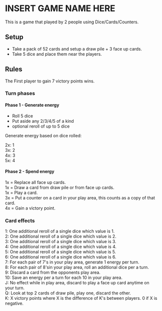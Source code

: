 # INSERT GAME NAME HERE

This is a game that played by 2 people using Dice/Cards/Counters.

## Setup

- Take a pack of 52 cards and setup a draw pile + 3 face up cards.
- Take 5 dice and place them near the players.

## Rules

The First player to gain 7 victory points wins.

### Turn phases

#### Phase 1 - Generate energy

- Roll 5 dice
- Put aside any 2/3/4/5 of a kind
- optional reroll of up to 5 dice

Generate energy based on dice rolled:

2x: 1  
3x: 2  
4x: 3  
5x: 4  

#### Phase 2 - Spend energy

1x = Replace all face up cards.  
1x = Draw a card from draw pile or from face up cards.  
1x = Play a card.  
3x = Put a counter on a card in your play area, this counts as a copy of that card.  
4x = Gain a victory point.

### Card effects

1: One additional reroll of a single dice which value is 1.  
2: One additional reroll of a single dice which value is 2.  
3: One additional reroll of a single dice which value is 3.  
4: One additional reroll of a single dice which value is 4.  
5: One additional reroll of a single dice which value is 5.  
6: One additional reroll of a single dice which value is 6.  
7: For each pair of 7's in your play area, generate 1 energy per turn.  
8: For each pair of 8'sin your play area, roll an additional dice per a turn.  
9: Discard a card from the opponents play area.  
10: Save an energy per a turn for each 10 in your play area.  
J: No effect while in play area, discard to play a face up card anytime on your turn.  
Q: Look at top 2 cards of draw pile, play one, discard the other.  
K: X victory points where X is the difference of K's between players. 0 if X is negative.  
